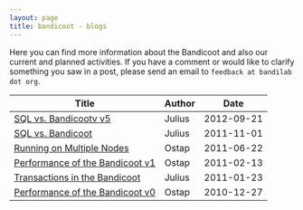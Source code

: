 ```yaml
---
layout: page
title: bandicoot - blogs
---
```


Here you can find more information about the Bandicoot and also our current
and planned activities. If you have a comment or would like to clarify
something you saw in a post, please send an email to
`feedback at bandilab dot org`.

<table>
    <thead>
        <th>Title</th>
        <th>Author</th>
        <th>Date</th>
    </thead>
    <tr>
        <td><a href="blog/2012-09-21.Julius.SQL_vs_Bandicoot_v5.html">SQL vs.  Bandicootv v5</a></td>
        <td>Julius</td>
        <td>2012-09-21</td>
    </tr>
    <tr>
        <td><a href="blog/2011-11-01.Julius.SQL_vs_Bandicoot.html">SQL vs. Bandicoot</a></td>
        <td>Julius</td>
        <td>2011-11-01</td>
    </tr>
    <tr>
        <td><a href="blog/2011-06-22.Ostap.Running_on_Multiple_Nodes.html">Running on Multiple Nodes</a></td>
        <td>Ostap</td>
        <td>2011-06-22</td>
    </tr>
    <tr>
        <td><a href="blog/2011-02-13.Ostap.Performance_of_the_Bandicoot_v1.html">Performance of the Bandicoot v1</a></td>
        <td>Ostap</td>
        <td>2011-02-13</td>
    </tr>
    <tr>
        <td><a href="blog/2011-01-23.Julius.Transactions_in_the_Bandicoot.html">Transactions in the Bandicoot</a></td>
        <td>Julius</td>
        <td>2011-01-23</td>
    </tr>
    <tr>
        <td><a href="blog/2010-12-27.Ostap.Performance_of_the_Bandicoot_v0.html">Performance of the Bandicoot v0</a></td>
        <td>Ostap</td>
        <td>2010-12-27</td>
    </tr>
</table>
